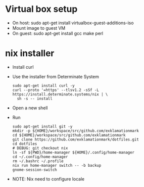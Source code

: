 # Virtual box setup

- On host: sudo apt-get install virtualbox-guest-additions-iso
- Mount image to guest VM
- On guest: sudo apt-get install gcc make perl

# nix installer

- Install curl
- Use the installer from Determinate System

      sudo apt-get install curl -y
      curl --proto '=https' --tlsv1.2 -sSf -L https://install.determinate.systems/nix | \
        sh -s -- install

- Open a new shell
- Run

      sudo apt-get install git -y
      mkdir -p ${HOME}/workspace/src/github.com/exklamationmark
      cd ${HOME}/workspace/src/github.com/exklamationmark
      git clone https://github.com/exklamationmark/dotfiles.git
      cd dotfiles
      # DEBUG: git checkout nix
      ln -sf ${PWD}/home-manager ${HOME}/.config/home-manager
      cd ~/.config/home-manager
      rm ~/.bashrc ~/.profile
      nix run home-manager switch -- -b backup
      gnome-session-switch

- NOTE: Nix need to configure locale
